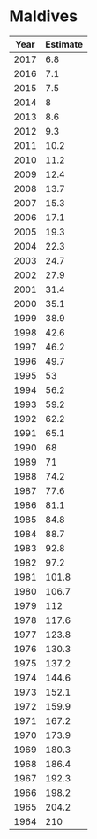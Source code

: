 # Maldives

| Year | Estimate |
| ---- | -------- |
| 2017 | 6.8 |
| 2016 | 7.1 |
| 2015 | 7.5 |
| 2014 | 8 |
| 2013 | 8.6 |
| 2012 | 9.3 |
| 2011 | 10.2 |
| 2010 | 11.2 |
| 2009 | 12.4 |
| 2008 | 13.7 |
| 2007 | 15.3 |
| 2006 | 17.1 |
| 2005 | 19.3 |
| 2004 | 22.3 |
| 2003 | 24.7 |
| 2002 | 27.9 |
| 2001 | 31.4 |
| 2000 | 35.1 |
| 1999 | 38.9 |
| 1998 | 42.6 |
| 1997 | 46.2 |
| 1996 | 49.7 |
| 1995 | 53 |
| 1994 | 56.2 |
| 1993 | 59.2 |
| 1992 | 62.2 |
| 1991 | 65.1 |
| 1990 | 68 |
| 1989 | 71 |
| 1988 | 74.2 |
| 1987 | 77.6 |
| 1986 | 81.1 |
| 1985 | 84.8 |
| 1984 | 88.7 |
| 1983 | 92.8 |
| 1982 | 97.2 |
| 1981 | 101.8 |
| 1980 | 106.7 |
| 1979 | 112 |
| 1978 | 117.6 |
| 1977 | 123.8 |
| 1976 | 130.3 |
| 1975 | 137.2 |
| 1974 | 144.6 |
| 1973 | 152.1 |
| 1972 | 159.9 |
| 1971 | 167.2 |
| 1970 | 173.9 |
| 1969 | 180.3 |
| 1968 | 186.4 |
| 1967 | 192.3 |
| 1966 | 198.2 |
| 1965 | 204.2 |
| 1964 | 210 |